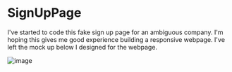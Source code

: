 # SignUpPage

I've started to code this fake sign up page for an ambiguous company. I'm hoping this gives me good experience building a responsive webpage. I've left the mock up below I designed for the webpage.

![image](https://user-images.githubusercontent.com/25337119/130337408-19d067df-6c77-4cde-94c6-1f17cb2ee728.png)

